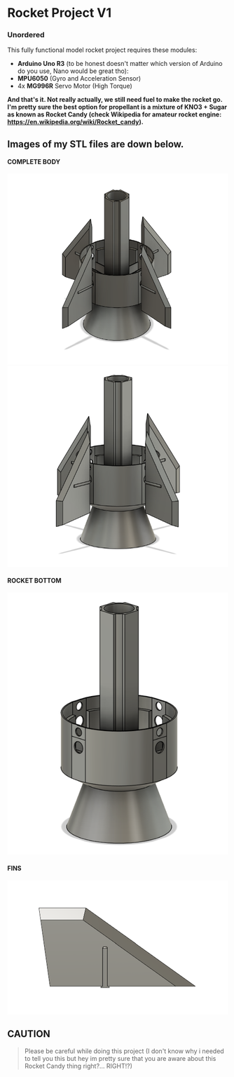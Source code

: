 # Rocket Project V1

### Unordered
This fully functional model rocket project requires these modules:
* **Arduino Uno R3** (to be honest doesn't matter which version of Arduino do you use, Nano would be great tho):
* **MPU6050** (Gyro and Acceleration Sensor)
* 4x **MG996R** Servo Motor (High Torque)

**And that's it. Not really actually, we still need fuel to make the rocket go. I'm pretty sure the best option for propellant is a mixture of KNO3 + Sugar
as known as Rocket Candy (check Wikipedia for amateur rocket engine: https://en.wikipedia.org/wiki/Rocket_candy).**

## **Images of my STL files are down below.**

#### COMPLETE BODY

![ROCKETV1-1](RocketV1/imagesV1/rocketFullBodyDesign1.png)
![ROCKETV1-2](RocketV1/imagesV1/rocketFullBodyDesign2.png)

#### ROCKET BOTTOM
![R-BOTTOM](RocketV1/imagesV1/R-BOTTOM.png)

#### FINS
![R-FINS](RocketV1/imagesV1/FinV2.png)

## CAUTION

> Please be careful while doing this project (I don't know why i needed to tell you this but hey im pretty sure that you are aware about this Rocket Candy thing right?... RIGHT!?)
>

